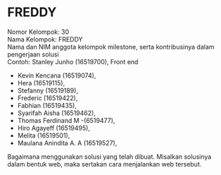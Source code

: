 # FREDDY
Nomor Kelompok: 30  
Nama Kelompok: FREDDY  
Nama dan NIM anggota kelompok milestone, serta kontribusinya dalam pengerjaan solusi  
Contoh: Stanley Junho (16519700), Front end  
* Kevin Kencana (16519074),
* Hera (16519115),
* Stefanny (16519189),
* Frederic (16519422),
* Fabhian (16519435),
* Syarifah Aisha (16519462),
* Thomas Ferdinand M -(6519477),
* Hiro Agayeff (16519495),
* Melita (16519501),
* Maulana Anindita A. A (16519527),

Bagaimana menggunakan solusi yang telah dibuat. Misalkan solusinya dalam bentuk web, maka sertakan cara menjalankan web tersebut.  
